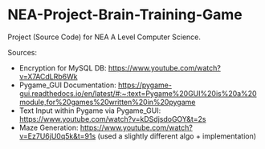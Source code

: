 # NEA-Project-Brain-Training-Game

Project (Source Code) for NEA A Level Computer Science.

Sources:
- Encryption for MySQL DB: https://www.youtube.com/watch?v=X7ACdLRb6Wk
- Pygame_GUI Documentation: https://pygame-gui.readthedocs.io/en/latest/#:~:text=Pygame%20GUI%20is%20a%20module,for%20games%20written%20in%20pygame
- Text Input within Pygame via Pygame_GUI: https://www.youtube.com/watch?v=kDSdjsdoGOY&t=2s
- Maze Generation: https://www.youtube.com/watch?v=Ez7U6jU0q5k&t=91s (used a slightly different algo + implementation)


